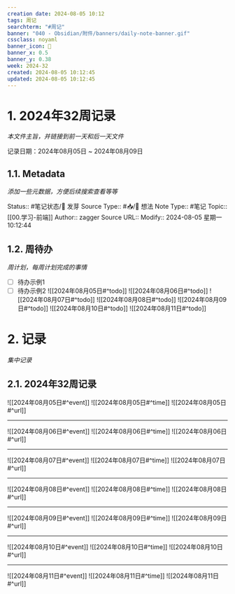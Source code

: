 ```yaml
---
creation date: 2024-08-05 10:12
tags: 周记
searchterm: "#周记"
banner: "040 - Obsidian/附件/banners/daily-note-banner.gif"
cssclass: noyaml
banner_icon: 💌
banner_x: 0.5
banner_y: 0.38
week: 2024-32
created: 2024-08-05 10:12:45
updated: 2024-08-05 10:12:45
---
```


# 1. 2024年32周记录

_本文件主旨，并链接到前一天和后一天文件_

记录日期：2024年08月05日 ~ 2024年08月09日

## 1.1. Metadata

_添加一些元数据，方便后续搜索查看等等_

Status:: #笔记状态/🌱 发芽
Source Type:: #📥/💭 想法 
Note Type:: #笔记
Topic:: [[00.学习-前端]]
Author:: zagger
Source URL::
Modify:: 2024-08-05 星期一 10:12:44

## 1.2. 周待办

_周计划，每周计划完成的事情_

- [ ] 待办示例1
- [ ] 待办示例2
![[2024年08月05日#^todo]] 
![[2024年08月06日#^todo]] 
![[2024年08月07日#^todo]] 
![[2024年08月08日#^todo]] 
![[2024年08月09日#^todo]] 
![[2024年08月10日#^todo]] 
![[2024年08月11日#^todo]] 

# 2. 记录

_集中记录_

## 2.1. 2024年32周记录
![[2024年08月05日#^event]] 
![[2024年08月05日#^time]] 
![[2024年08月05日#^url]] 

---

![[2024年08月06日#^event]] 
![[2024年08月06日#^time]] 
![[2024年08月06日#^url]] 

---

![[2024年08月07日#^event]] 
![[2024年08月07日#^time]] 
![[2024年08月07日#^url]] 

---

![[2024年08月08日#^event]] 
![[2024年08月08日#^time]] 
![[2024年08月08日#^url]] 

---

![[2024年08月09日#^event]] 
![[2024年08月09日#^time]] 
![[2024年08月09日#^url]] 

---

![[2024年08月10日#^event]] 
![[2024年08月10日#^time]] 
![[2024年08月10日#^url]] 

---

![[2024年08月11日#^event]] 
![[2024年08月11日#^time]] 
![[2024年08月11日#^url]] 

